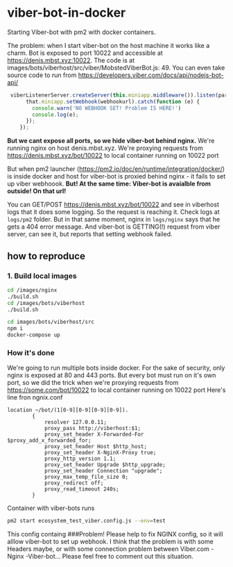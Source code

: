 # viber-bot-in-docker
Starting Viber-bot with pm2 with docker containers.

The problem: when I start viber-bot on the host machine it works like a charm.
Bot is exposed to port 10022 and accessible at https://denis.mbst.xyz:10022. 
The code is at images/bots/viberhost/src/viber/MobstedViberBot.js: 49. You can even take source code to run from
https://developers.viber.com/docs/api/nodejs-bot-api/

```javascript
 viberListenerServer.createServer(this.miniapp.middleware()).listen(params['port'], () => {
      that.miniapp.setWebhook(webhookurl).catch(function (e) {
        console.warn('NO WEBHOOK SET! Problem IS HERE!')
        console.log(e);
      });
    });
```


**But we cant expose all ports, so we hide viber-bot behind nginx.**
We're running nginx on host denis.mbst.xyz.
We're proxying requests from https://denis.mbst.xyz/bot/10022 to local container running on 10022 port

But when pm2  launcher (https://pm2.io/doc/en/runtime/integration/docker/) is inside docker and host for viber-bot is proxied behind nginx - it fails to set up viber webhoook. **But! At the same time:  Viber-bot is avaialble from outside! On that url!**

You can GET/POST https://denis.mbst.xyz/bot/10022 and see in viberhost logs that it does some logging. So the request is reaching it.
Check logs at `logs/pm2` folder.
But in that same moment, nginx in `logs/nginx` says that he gets a 404 error message.
 And viber-bot is GETTING(!) request from viber server, can see it, but reports that setting webhook failed.

## how to reproduce
### 1. Build local images
```bash
cd /images/nginx
./build.sh
cd /images/bots/viberhost
./build.sh
```

```bash
cd images/bots/viberhost/src
npm i
docker-compose up
```

### How it's done
We're going to run multiple bots inside docker. For the sake of security,
only nginx is exposed at 80 and 443 ports.
But every bot must run on it's own port, so we did the trick when
we're proxying requests from https://some.com/bot/10022 to local container running on 10022 port
Here's line fron ngnix.conf
```nginx
location ~/bot/(1[0-9][0-9][0-9][0-9]).
        {
            resolver 127.0.0.11;
            proxy_pass http://viberhost:$1;
            proxy_set_header X-Forwarded-For $proxy_add_x_forwarded_for;
            proxy_set_header Host $http_host;
            proxy_set_header X-NginX-Proxy true;
            proxy_http_version 1.1;
            proxy_set_header Upgrade $http_upgrade;
            proxy_set_header Connection "upgrade";
            proxy_max_temp_file_size 0;
            proxy_redirect off;
            proxy_read_timeout 240s;
        }
```
Container with viber-bots runs
```bash
pm2 start ecosystem_test_viber.config.js --env=test
```
This config containg
###Problem!
 Please help to fix NGINX config, so it will alllow viber-bot to set up webhook. I think that the problem is with some Headers maybe, or 
 with some connection problem between Viber.com - Nginx -Viber-bot...
 Please feel free to comment out this situation.
 
